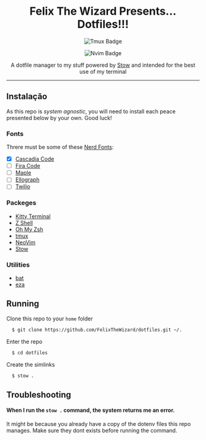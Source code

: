 <div align="center">

# Felix The Wizard Presents... Dotfiles!!!

![Tmux Badge](https://img.shields.io/badge/tmux-1BB91F?style=for-the-badge&logo=tmux&logoColor=white)

![Nvim Badge](https://img.shields.io/badge/NeoVim-%2357A143.svg?&style=for-the-badge&logo=neovim&logoColor=white)

A dotfile manager to my stuff powered by [Stow](https://www.gnu.org/software/stow/) and intended for the best use of my terminal

</div>

---

## Instalação

As this repo is *system agnostic*, you will need to install each peace presented below by your own. Good luck!

### Fonts

Threre must be some of these [Nerd Fonts](https://www.nerdfonts.com/#home):

- [x]  [Cascadia Code](https://github.com/ryanoasis/nerd-fonts/releases/download/v3.1.1/CascadiaCode.zip)
- [ ]  [Fira Code](https://github.com/ryanoasis/nerd-fonts/releases/download/v3.1.1/FiraCode.zip)
- [ ]  [Maple](https://github.com/subframe7536/maple-font/releases/download/v6.4/MapleMono-NF.zip)
- [ ]  [Ellograph](https://en.bestfonts.pro/fonts_files/601fe8e03e053c23c8b0b459/font.zip)
- [ ]  [Twilio](https://github.com/twilio/twilio-sans-mono/blob/main/Twilio-Sans-Mono.zip)

### Packeges

- [Kitty Terminal](https://sw.kovidgoyal.net/kitty/)
- [Z Shell](https://github.com/ohmyzsh/ohmyzsh/wiki/Installing-ZSH)
- [Oh My Zsh](https://github.com/ohmyzsh/ohmyzsh/wiki)
- [tmux](https://github.com/tmux/tmux/wiki)
- [NeoVim](https://neovim.io/)
- [Stow](https://www.gnu.org/software/stow/)

### Utilities

- [bat](https://github.com/sharkdp/bat)
- [eza](https://github.com/eza-community/eza)

## Running

Clone this repo to your `home` folder

```bash
  $ git clone https://github.com/FelixTheWizard/dotfiles.git ~/.
```

Enter the repo

```bash
  $ cd dotfiles
```

Create the simlinks

```bash
  $ stow .
```


## Troubleshooting

#### When I run the `stow .` command, the system returns me an error.

It might be because you already have a copy of the dotenv files this repo manages. Make sure they dont exists before running the command.
